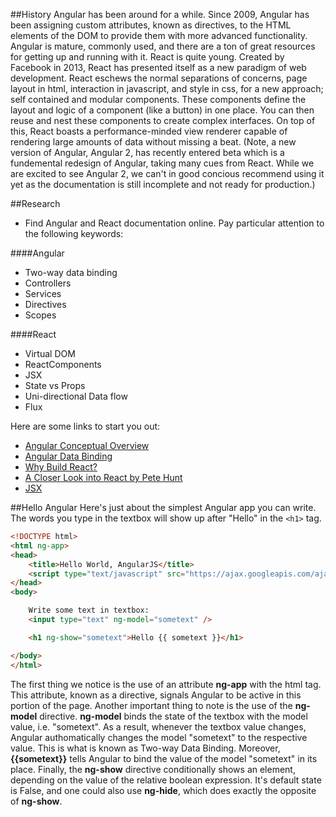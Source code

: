 ##History
Angular has been around for a while. Since 2009, Angular has been assigning custom attributes, known as directives, to the HTML elements of the DOM to provide them with more advanced functionality. Angular is mature, commonly used, and there are a ton of great resources for getting up and running with it. React is quite young. Created by Facebook in 2013, React has presented itself as a new paradigm of web development. React eschews the normal separations of concerns, page layout in html, interaction in javascript, and style in css, for a new approach; self contained and modular components. These components define the layout and logic of a component (like a button) in one place. You can then reuse and nest these components to create complex interfaces. On top of this, React boasts a performance-minded view renderer capable of rendering large amounts of data without missing a beat. (Note, a new version of Angular, Angular 2, has recently entered beta which is a fundemental redesign of Angular, taking many cues from React. While we are excited to see Angular 2, we can't in good concious recommend using it yet as the documentation is still incomplete and not ready for production.)

##Research
- Find Angular and React documentation online. Pay particular attention to the following keywords:

####Angular
- Two-way data binding
- Controllers
- Services
- Directives
- Scopes

####React
- Virtual DOM
- ReactComponents
- JSX
- State vs Props
- Uni-directional Data flow
- Flux

Here are some links to start you out:
- [Angular Conceptual Overview](https://docs.angularjs.org/guide/concepts)
- [Angular Data Binding](https://docs.angularjs.org/guide/databinding)
- [Why Build React?](http://facebook.github.io/react/blog/2013/06/05/why-react.html)
- [A Closer Look into React by Pete Hunt](https://www.quora.com/profile/Pete-Hunt/Posts/Facebooks-React-vs-AngularJS-A-Closer-Look)
- [JSX](https://facebook.github.io/react/docs/jsx-in-depth.html)

##Hello Angular
Here's just about the simplest Angular app you can write. The words you type in the textbox will show up after "Hello" in the `<h1>` tag.
```html
<!DOCTYPE html>
<html ng-app>
<head>
    <title>Hello World, AngularJS</title>
    <script type="text/javascript" src="https://ajax.googleapis.com/ajax/libs/angularjs/1.0.7/angular.min.js"></script>
</head>
<body>

    Write some text in textbox:
    <input type="text" ng-model="sometext" />

    <h1 ng-show="sometext">Hello {{ sometext }}</h1>

</body>
</html>
```
The first thing we notice is the use of an attribute **ng-app** with the html tag. This attribute, known as a directive, signals Angular to be active in this portion of the page. Another important thing to note is the use of the **ng-model** directive. **ng-model** binds the state of the textbox with the model value, i.e. "sometext". As a result, whenever the textbox value changes, Angular authomatically changes the model "sometext" to the respective value. This is what is known as Two-way Data Binding. Moreover, **{{sometext}}** tells Angular to bind the value of the model "sometext" in its place. Finally, the **ng-show** directive conditionally shows an element, depending on the value of the relative boolean expression. It's default state is False, and one could also use **ng-hide**, which does exactly the opposite of **ng-show**.
